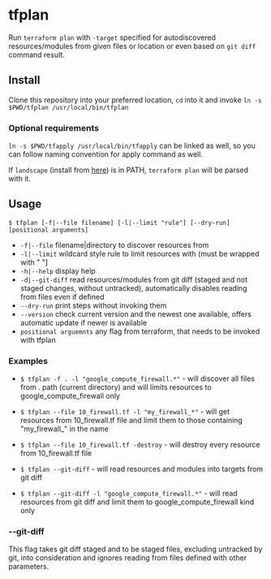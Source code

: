 # tfplan

Run `terraform plan` with `-target` specified for autodiscovered resources/modules from given files or location or even based on `git diff` command result.

## Install

Clone this repository into your preferred location, `cd` into it and invoke
`ln -s $PWD/tfplan /usr/local/bin/tfplan`

### Optional requirements

`ln -s $PWD/tfapply /usr/local/bin/tfapply` can be linked as well, so you can follow naming convention for apply command as well.

If `landscape` (install from [here](https://github.com/coinbase/terraform-landscape)) is in PATH,
`terraform plan` will be parsed with it.

## Usage

```$ tfplan [-f|--file filename] [-l|--limit "rule"] [--dry-run] [positional arguments]```

* `-f|--file`                   filename|directory to discover resources from
* `-l|--limit`                  wildcard style rule to limit resources with (must be wrapped with " "]
* `-h|--help`                   display help
* `-d|--git-diff`               read resources/modules from git diff (staged and not staged changes, without untracked), automatically disables reading from files even if defined
* `--dry-run`                   print steps without invoking them
* `--version`                   check current version and the newest one available, offers automatic update if newer is available
* `positional arguemnts`        any flag from terraform, that needs to be invoked with tfplan
### Examples

* ```$ tfplan -f . -l "google_compute_firewall.*"``` - will discover all files from . path (current directory) and will limits resources to google_compute_firewall only

* ```$ tfplan --file 10_firewall.tf -l "my_firewall_*"``` - will get resources from 10_firewall.tf file and limit them to those containing \"my_firewall_\" in the name

* ```$ tfplan --file 10_firewall.tf -destroy``` - will destroy every resource from 10_firewall.tf file

* ```$ tfplan --git-diff``` - will read resources and modules into targets from git diff

* ```$ tfplan --git-diff -l "google_compute_firewall.*"``` - will read resources from git diff and limit them to google_compute_firewall kind only

### --git-diff

This flag takes git diff staged and to be staged files, excluding untracked by git, into consideration and ignores reading from files defined with other parameters.
